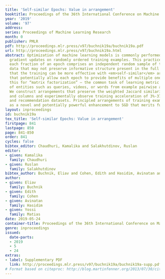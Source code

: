 ```yaml
---
title: 'Self-similar Epochs: Value in arrangement'
booktitle: Proceedings of the 36th International Conference on Machine Learning
year: '2019'
volume: '97'
address: 
series: Proceedings of Machine Learning Research
month: 0
publisher: PMLR
pdf: http://proceedings.mlr.press/v97/buchnik19a/buchnik19a.pdf
url: http://proceedings.mlr.press/v97/buchnik19a.html
abstract: Optimization of machine learning models is commonly performed through stochastic
  gradient updates on randomly ordered training examples. This practice means that
  each fraction of an epoch comprises an independent random sample of the training
  data that may not preserve informative structure present in the full data. We hypothesize
  that the training can be more effective with <em>self-similar</em> arrangements
  that potentially allow each epoch to provide benefits of multiple ones. We study
  this for “matrix factorization” – the common task of learning metric embeddings
  of entities such as queries, videos, or words from example pairwise associations.
  We construct arrangements that preserve the weighted Jaccard similarities of rows
  and columns and experimentally observe training acceleration of 3%-37% on synthetic
  and recommendation datasets. Principled arrangements of training examples emerge
  as a novel and potentially powerful enhancement to SGD that merits further exploration.
layout: inproceedings
id: buchnik19a
tex_title: 'Self-similar Epochs: Value in arrangement'
firstpage: 841
lastpage: 850
page: 841-850
order: 841
cycles: false
bibtex_editor: Chaudhuri, Kamalika and Salakhutdinov, Ruslan
editor:
- given: Kamalika
  family: Chaudhuri
- given: Ruslan
  family: Salakhutdinov
bibtex_author: Buchnik, Eliav and Cohen, Edith and Hasidim, Avinatan and Matias, Yossi
author:
- given: Eliav
  family: Buchnik
- given: Edith
  family: Cohen
- given: Avinatan
  family: Hasidim
- given: Yossi
  family: Matias
date: 2019-05-24
container-title: Proceedings of the 36th International Conference on Machine Learning
genre: inproceedings
issued:
  date-parts:
  - 2019
  - 5
  - 24
extras:
- label: Supplementary PDF
  link: http://proceedings.mlr.press/v97/buchnik19a/buchnik19a-supp.pdf
# Format based on citeproc: http://blog.martinfenner.org/2013/07/30/citeproc-yaml-for-bibliographies/
---
```

